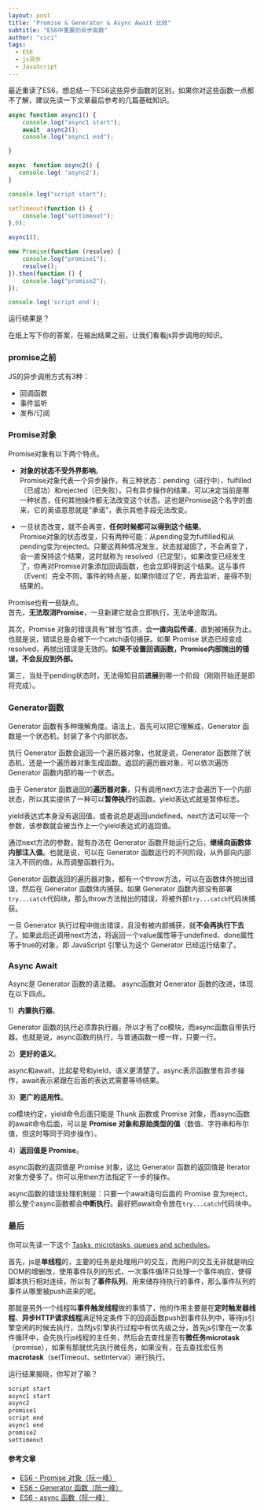```yaml
---
layout: post
title: "Promise & Generator & Async Await 比较"
subtitle: "ES6中重要的异步函数"
author: "cici"
tags:
  - ES6
  - js异步
  - JavaScript
---
```


最近重读了ES6，想总结一下ES6这些异步函数的区别，如果你对这些函数一点都不了解，建议先读一下文章最后参考的几篇基础知识。
```javascript
async function async1() {
    console.log("async1 start");
    await  async2();
    console.log("async1 end");

}

async  function async2() {
   console.log( 'async2');
}

console.log("script start");

setTimeout(function () {
    console.log("settimeout");
},0);

async1();

new Promise(function (resolve) {
    console.log("promise1");
    resolve();
}).then(function () {
    console.log("promise2");
});

console.log('script end');
```
运行结果是？

在纸上写下你的答案，在输出结果之前，让我们看看js异步调用的知识。

### promise之前

JS的异步调用方式有3种：
- 回调函数
- 事件监听
- 发布/订阅

### Promise对象
Promise对象有以下两个特点。

- **对象的状态不受外界影响**。<br>
Promise对象代表一个异步操作，有三种状态：pending（进行中）、fulfilled（已成功）和rejected（已失败）。只有异步操作的结果，可以决定当前是哪一种状态，任何其他操作都无法改变这个状态。这也是Promise这个名字的由来，它的英语意思就是“承诺”，表示其他手段无法改变。

- 一旦状态改变，就不会再变，**任何时候都可以得到这个结果**。<br>Promise对象的状态改变，只有两种可能：从pending变为fulfilled和从pending变为rejected。只要这两种情况发生，状态就凝固了，不会再变了，会一直保持这个结果，这时就称为 resolved（已定型）。如果改变已经发生了，你再对Promise对象添加回调函数，也会立即得到这个结果。这与事件（Event）完全不同，事件的特点是，如果你错过了它，再去监听，是得不到结果的。

Promise也有一些缺点。<br>
首先，**无法取消Promise**，一旦新建它就会立即执行，无法中途取消。

其次，Promise 对象的错误具有“冒泡”性质，会**一直向后传递**，直到被捕获为止。也就是说，错误总是会被下一个catch语句捕获。如果 Promise 状态已经变成resolved，再抛出错误是无效的。**如果不设置回调函数，Promise内部抛出的错误，不会反应到外部。**

第三，当处于pending状态时，无法得知目前**进展**到哪一个阶段（刚刚开始还是即将完成）。



### Generator函数

Generator 函数有多种理解角度。语法上，首先可以把它理解成，Generator 函数是一个状态机，封装了多个内部状态。

执行 Generator 函数会返回一个遍历器对象，也就是说，Generator 函数除了状态机，还是一个遍历器对象生成函数。返回的遍历器对象，可以依次遍历 Generator 函数内部的每一个状态。

由于 Generator 函数返回的**遍历器对象**，只有调用next方法才会遍历下一个内部状态，所以其实提供了一种可以**暂停执行**的函数。yield表达式就是暂停标志。

yield表达式本身没有返回值，或者说总是返回undefined。next方法可以带一个参数，该参数就会被当作上一个yield表达式的返回值。

通过next方法的参数，就有办法在 Generator 函数开始运行之后，**继续向函数体内部注入值**。也就是说，可以在 Generator 函数运行的不同阶段，从外部向内部注入不同的值，从而调整函数行为。

Generator 函数返回的遍历器对象，都有一个throw方法，可以在函数体外抛出错误，然后在 Generator 函数体内捕获。如果 Generator 函数内部没有部署`try...catch`代码块，那么throw方法抛出的错误，将被外部`try...catch`代码块捕获。

一旦 Generator 执行过程中抛出错误，且没有被内部捕获，就**不会再执行下去**了。如果此后还调用next方法，将返回一个value属性等于undefined、done属性等于true的对象，即 JavaScript 引擎认为这个 Generator 已经运行结束了。

### Async Await
Async是 Generator 函数的语法糖。
async函数对 Generator 函数的改进，体现在以下四点。

1）**内置执行器**。

Generator 函数的执行必须靠执行器，所以才有了co模块，而async函数自带执行器。也就是说，async函数的执行，与普通函数一模一样，只要一行。

2）**更好的语义**。

async和await，比起星号和yield，语义更清楚了。async表示函数里有异步操作，await表示紧跟在后面的表达式需要等待结果。

3）**更广的适用性**。

co模块约定，yield命令后面只能是 Thunk 函数或 Promise 对象，而async函数的await命令后面，可以是 **Promise 对象和原始类型的值**（数值、字符串和布尔值，但这时等同于同步操作）。

4）**返回值是 Promise**。

async函数的返回值是 Promise 对象，这比 Generator 函数的返回值是 Iterator 对象方便多了。你可以用then方法指定下一步的操作。

async函数的错误处理机制是：只要一个await语句后面的 Promise 变为reject，那么整个async函数都会**中断执行**。最好把await命令放在`try...catch`代码块中。

### 最后

你可以先读一下这个 [Tasks, microtasks, queues and schedules](https://jakearchibald.com/2015/tasks-microtasks-queues-and-schedules/)。

首先，js是**单线程**的，主要的任务是处理用户的交互，而用户的交互无非就是响应DOM的增删改，使用事件队列的形式，一次事件循环只处理一个事件响应，使得脚本执行相对连续，所以有了**事件队列**，用来储存待执行的事件，那么事件队列的事件从哪里被push进来的呢。

那就是另外一个线程叫**事件触发线程**做的事情了，他的作用主要是在**定时触发器线程**、**异步HTTP请求线程**满足特定条件下的回调函数push到事件队列中，等待js引擎空闲的时候去执行，当然js引擎执行过程中有优先级之分，首先js引擎在一次事件循环中，会先执行js线程的主任务，然后会去查找是否有**微任务microtask**（promise），如果有那就优先执行微任务，如果没有，在去查找宏任务**macrotask**（setTimeout、setInterval）进行执行。

运行结果揭晓，你写对了嘛？

```javascript
script start
async1 start
async2
promise1
script end
async1 end
promise2
settimeout
```

#### 参考文章
- [ES6 - Promise 对象（阮一峰）](http://es6.ruanyifeng.com/#docs/promise)
- [ES6 - Generator 函数（阮一峰）](http://es6.ruanyifeng.com/#docs/generator)
- [ES6 - async 函数（阮一峰）](http://es6.ruanyifeng.com/#docs/async)